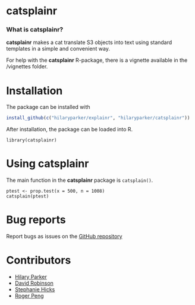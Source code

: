 # catsplainr

### What is catsplainr?

**catsplainr** makes a cat translate S3 objects into text using standard templates in a simple and convenient way.

For help with the **catsplainr** R-package, there is a vignette available in the /vignettes folder.

# Installation

The package can be installed with

```r
install_github(c("hilaryparker/explainr", "hilaryparker/catsplainr"))
```

After installation, the package can be loaded into R.

    library(catsplainr)

# Using catsplainr

The main function in the **catsplainr** package is `catsplain()`.

```
ptest <- prop.test(x = 500, n = 1008)
catsplain(ptest)
```

# Bug reports
Report bugs as issues on the [GitHub repository](https://github.com/hilaryparker/catsplainr)

# Contributors

* [Hilary Parker](https://github.com/hilaryparker)
* [David Robinson](https://github.com/dgrtwo)
* [Stephanie Hicks](https://github.com/stephaniehicks)
* [Roger Peng](https://github.com/rdpeng)
